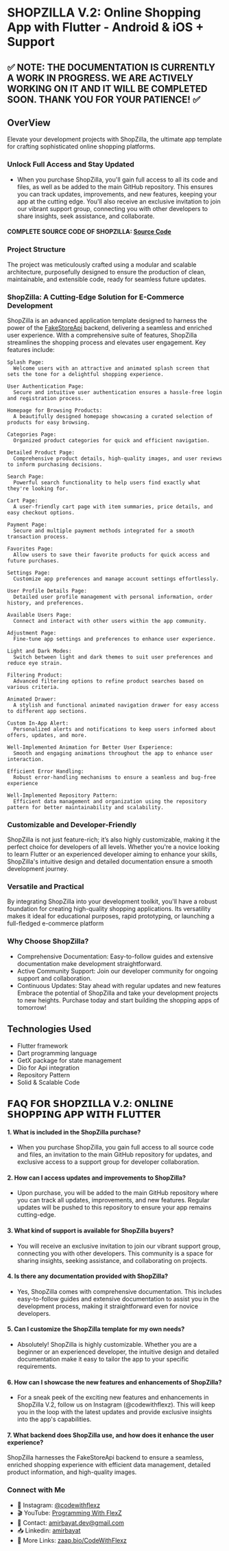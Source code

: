# SHOPZILLA V.2: Online Shopping App with Flutter - Android & iOS + Support
## ✅ NOTE: THE DOCUMENTATION IS CURRENTLY A WORK IN PROGRESS. WE ARE ACTIVELY WORKING ON IT AND IT WILL BE COMPLETED SOON. THANK YOU FOR YOUR PATIENCE! ✅
## OverView
Elevate your development projects with ShopZilla, the ultimate app template for crafting sophisticated online shopping platforms.
### Unlock Full Access and Stay Updated
- When you purchase ShopZilla, you'll gain full access to all its code and files, as well as be added to the main GitHub repository. This ensures you can track updates, improvements, and new features, keeping your app at the cutting edge. You'll also receive an exclusive invitation to join our vibrant support group, connecting you with other developers to share insights, seek assistance, and collaborate.

#### COMPLETE SOURCE CODE OF SHOPZILLA: [Source Code](https://www.buymeacoffee.com/AmirBayat/e/127012)

### Project Structure
The project was meticulously crafted using a modular and scalable architecture, purposefully designed to ensure the production of clean, maintainable, and extensible code, ready for seamless future updates.

### ShopZilla: A Cutting-Edge Solution for E-Commerce Development
ShopZilla is an advanced application template designed to harness the power of the [FakeStoreApi](https://fakestoreapi.com/docs) backend, delivering a seamless and enriched user experience. With a comprehensive suite of features, ShopZilla streamlines the shopping process and elevates user engagement. Key features include:
```
Splash Page:
  Welcome users with an attractive and animated splash screen that sets the tone for a delightful shopping experience.
```
```
User Authentication Page:
  Secure and intuitive user authentication ensures a hassle-free login and registration process.
```
```
Homepage for Browsing Products:
  A beautifully designed homepage showcasing a curated selection of products for easy browsing.
```
```
Categories Page:
  Organized product categories for quick and efficient navigation.
```
```
Detailed Product Page:
  Comprehensive product details, high-quality images, and user reviews to inform purchasing decisions.
```
```
Search Page:
  Powerful search functionality to help users find exactly what they're looking for.
```
```
Cart Page:
  A user-friendly cart page with item summaries, price details, and easy checkout options.
```
```
Payment Page:
  Secure and multiple payment methods integrated for a smooth transaction process.
```
```
Favorites Page:
  Allow users to save their favorite products for quick access and future purchases.
```
```
Settings Page:
  Customize app preferences and manage account settings effortlessly.
```
```
User Profile Details Page:
  Detailed user profile management with personal information, order history, and preferences.
```
```
Available Users Page:
  Connect and interact with other users within the app community.
```
```
Adjustment Page:
  Fine-tune app settings and preferences to enhance user experience.
```
```
Light and Dark Modes:
  Switch between light and dark themes to suit user preferences and reduce eye strain.
```
```
Filtering Product:
  Advanced filtering options to refine product searches based on various criteria.
```
```
Animated Drawer:
  A stylish and functional animated navigation drawer for easy access to different app sections.
```
```
Custom In-App Alert:
  Personalized alerts and notifications to keep users informed about offers, updates, and more.
```
```
Well-Implemented Animation for Better User Experience:
  Smooth and engaging animations throughout the app to enhance user interaction.
```
```
Efficient Error Handling:
  Robust error-handling mechanisms to ensure a seamless and bug-free experience
```
```
Well-Implemented Repository Pattern:
  Efficient data management and organization using the repository pattern for better maintainability and scalability.
```
### Customizable and Developer-Friendly
ShopZilla is not just feature-rich; it’s also highly customizable, making it the perfect choice for developers of all levels. Whether you're a novice looking to learn Flutter or an experienced developer aiming to enhance your skills, ShopZilla's intuitive design and detailed documentation ensure a smooth development journey.
### Versatile and Practical
By integrating ShopZilla into your development toolkit, you'll have a robust foundation for creating high-quality shopping applications. Its versatility makes it ideal for educational purposes, rapid prototyping, or launching a full-fledged e-commerce platform
### Why Choose ShopZilla?
* Comprehensive Documentation: Easy-to-follow guides and extensive documentation make development straightforward.
* Active Community Support: Join our developer community for ongoing support and collaboration.
* Continuous Updates: Stay ahead with regular updates and new features
Embrace the potential of ShopZilla and take your development projects to new heights. Purchase today and start building the shopping apps of tomorrow!

## Technologies Used
- Flutter framework
- Dart programming language
- GetX package for state management
- Dio for Api integration
- Repository Pattern
- Solid & Scalable Code

## 𝗙𝗔𝗤 𝗙𝗢𝗥 𝗦𝗛𝗢𝗣𝗭𝗜𝗟𝗟𝗔 𝗩.𝟮: 𝗢𝗡𝗟𝗜𝗡𝗘 𝗦𝗛𝗢𝗣𝗣𝗜𝗡𝗚 𝗔𝗣𝗣 𝗪𝗜𝗧𝗛 𝗙𝗟𝗨𝗧𝗧𝗘𝗥
#### 1. What is included in the ShopZilla purchase?
- When you purchase ShopZilla, you gain full access to all source code and files, an invitation to the main GitHub repository for updates, and exclusive access to a support group for developer collaboration.

#### 2. How can I access updates and improvements to ShopZilla?
- Upon purchase, you will be added to the main GitHub repository where you can track all updates, improvements, and new features. Regular updates will be pushed to this repository to ensure your app remains cutting-edge.

#### 3. What kind of support is available for ShopZilla buyers?
- You will receive an exclusive invitation to join our vibrant support group, connecting you with other developers. This community is a space for sharing insights, seeking assistance, and collaborating on projects.

#### 4. Is there any documentation provided with ShopZilla?
- Yes, ShopZilla comes with comprehensive documentation. This includes easy-to-follow guides and extensive documentation to assist you in the development process, making it straightforward even for novice developers.

#### 5. Can I customize the ShopZilla template for my own needs?
- Absolutely! ShopZilla is highly customizable. Whether you are a beginner or an experienced developer, the intuitive design and detailed documentation make it easy to tailor the app to your specific requirements.

#### 6. How can I showcase the new features and enhancements of ShopZilla?
- For a sneak peek of the exciting new features and enhancements in ShopZilla V.2, follow us on Instagram (@codewithflexz). This will keep you in the loop with the latest updates and provide exclusive insights into the app's capabilities.

#### 7. What backend does ShopZilla use, and how does it enhance the user experience?
ShopZilla harnesses the FakeStoreApi backend to ensure a seamless, enriched shopping experience with efficient data management, detailed product information, and high-quality images.


### Connect with Me
- 📸 Instagram: [@codewithflexz](https://www.instagram.com/codewithflexz)
- 🎬 YouTube: [Programming With FlexZ](https://www.youtube.com/c/ProgrammingWithFlexZ)
- 📧 Contact: [amirbayat.dev@gmail.com](https://mail.google.com/mail/u/0/)
- 📥 Linkedin: [amirbayat](https://www.linkedin.com/in/amirhossein-bayat-9288a4225/)
- 🔗 More Links: [zaap.bio/CodeWithFlexz](https://zaap.bio/CodeWithFlexz)
